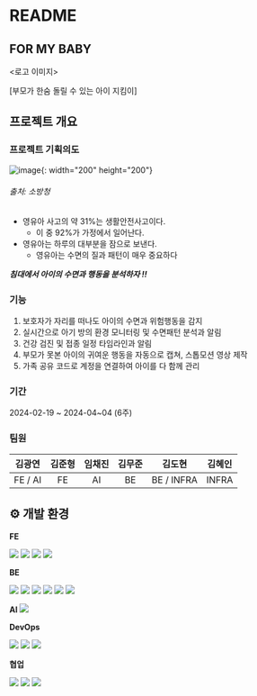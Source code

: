 # README

## FOR MY BABY

<로고 이미지>

[부모가 한숨 돌릴 수 있는 아이 지킴이]

## 프로젝트 개요
### 프로젝트 기획의도

![image](/uploads/fa8598802730ee11972458b5eb3386a5/image.png){: width="200" height="200"}
###### 출처: 소방청

- 영유아 사고의 약 31%는 생활안전사고이다.
    - 이 중 92%가 가정에서 일어난다.
- 영유아는 하루의 대부분을 잠으로 보낸다.
    - 영유아는 수면의 질과 패턴이 매우 중요하다

***침대에서 아이의 수면과 행동을 분석하자 !!***

### 기능

1. 보호자가 자리를 떠나도 아이의 수면과 위험행동을 감지
2. 실시간으로 아기 방의 환경 모니터링 및 수면패턴 분석과 알림
3. 건강 검진 및 접종 일정 타임라인과 알림
4. 부모가 못본 아이의 귀여운 행동을 자동으로 캡쳐, 스톱모션 영상 제작
5. 가족 공유 코드로 계정을 연결하여 아이를 다 함께 관리

### 기간
2024-02-19 ~ 2024-04~04 (6주)

### 팀원
|김광연|김준형|임채진|김무준|김도현|김혜인
|:---:|:---:|:---:|:---:|:---:|:---:|
| FE / AI | FE | AI | BE | BE / INFRA | INFRA |



## ⚙ 개발 환경
**FE**

<img src="https://img.shields.io/badge/React-61DAFB?style=for-the-badge&logo=React&logoColor=black">
<img src="https://img.shields.io/badge/ZUSTAND-764ABC?style=for-the-badge&logo=zustand&logoColor=white">
<img src="https://img.shields.io/badge/StyledComponents-DB7093?style=for-the-badge&logo=styledcomponents&logoColor=white">
<img src="https://img.shields.io/badge/pwa-FF6F00?style=for-the-badge&logo=pwa&logoColor=white">

**BE**

<img src="https://img.shields.io/badge/IntellijIdea-000000?style=for-the-badge&logo=intellijidea&logoColor=white">
<img src="https://img.shields.io/badge/Springboot-6DB33F?style=for-the-badge&logo=springboot&logoColor=white">
<img src="https://img.shields.io/badge/MySQL-4479A1?style=for-the-badge&logo=mysql&logoColor=white">
<img src="https://img.shields.io/badge/Redis-DC382D?style=for-the-badge&logo=redis&logoColor=white">
<img src="https://img.shields.io/badge/AmazonEC2-FF9900?style=for-the-badge&logo=amazonec2&logoColor=white">
<img src="https://img.shields.io/badge/Java-007396?style=for-the-badge&logo=Java&logoColor=white"/> 

**AI**
<img src="https://img.shields.io/badge/python-3670A0?style=for-the-badge&logo=python&logoColor=ffdd54"/>


**DevOps**

<img src="https://img.shields.io/badge/Docker-2496ED?style=for-the-badge&logo=docker&logoColor=white">
<img src="https://img.shields.io/badge/Jenkins-D24939?style=for-the-badge&logo=jenkins&logoColor=white"/> 
<img src="https://img.shields.io/badge/Nginx-009639?style=for-the-badge&logo=nginx&logoColor=white"/>
    
**협업**

<img src="https://img.shields.io/badge/GitLab-FC6D26?style=for-the-badge&logo=gitlab&logoColor=white">
<img src="https://img.shields.io/badge/Jira-0052CC?style=for-the-badge&logo=jirasoftware&logoColor=white">
<img src="https://img.shields.io/badge/Notion-000000?style=for-the-badge&logo=notion&logoColor=white">

